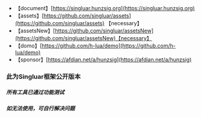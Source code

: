 * 【document】[https://singluar.hunzsig.org](https://singluar.hunzsig.org)
* 【assets】[https://github.com/singluar/assets](https://github.com/singluar/assets) 【necessary】
* 【assetsNew】[https://github.com/singluar/assetsNew](https://github.com/singluar/assetsNew)【necessary】
* 【domo】[https://github.com/h-lua/demo](https://github.com/h-lua/demo)
* 【sponsor】[https://afdian.net/a/hunzsig](https://afdian.net/a/hunzsig)

### 此为Singluar框架公开版本

##### 所有工具已通过功能测试

##### 如无法使用，可自行解决问题